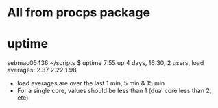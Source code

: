 # All from procps package

# uptime

sebmac05436:~/scripts $ uptime
 7:55  up 4 days, 16:30, 2 users, load averages: 2.37 2.22 1.98

- load averages are over the last 1 min, 5 min & 15 min
- For a single core, values should be less than 1 (dual core less than 2, etc)

